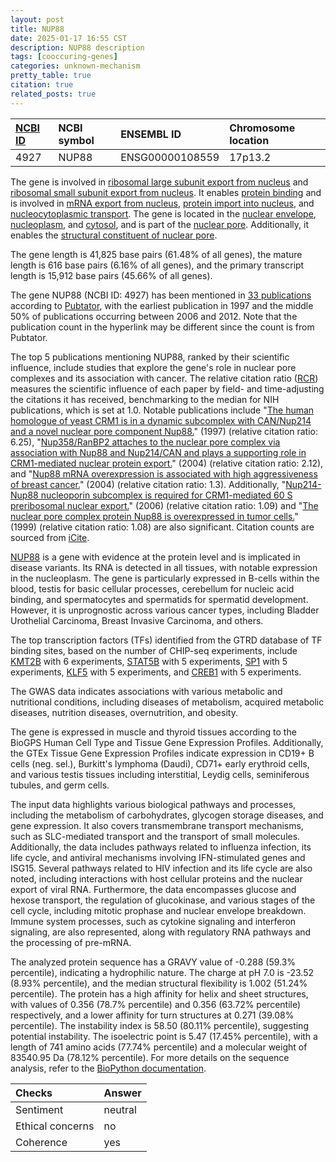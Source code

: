 ```yaml
---
layout: post
title: NUP88
date: 2025-01-17 16:55 CST
description: NUP88 description
tags: [cooccuring-genes]
categories: unknown-mechanism
pretty_table: true
citation: true
related_posts: true
---
```




| [NCBI ID](https://www.ncbi.nlm.nih.gov/gene/4927) | NCBI symbol | ENSEMBL ID | Chromosome location |
| :-------- | :------- | :-------- | :------- |
| 4927  | NUP88 | ENSG00000108559 | 17p13.2 |



The gene is involved in [ribosomal large subunit export from nucleus](https://amigo.geneontology.org/amigo/term/GO:0000055) and [ribosomal small subunit export from nucleus](https://amigo.geneontology.org/amigo/term/GO:0000056). It enables [protein binding](https://amigo.geneontology.org/amigo/term/GO:0005515) and is involved in [mRNA export from nucleus](https://amigo.geneontology.org/amigo/term/GO:0006406), [protein import into nucleus](https://amigo.geneontology.org/amigo/term/GO:0006606), and [nucleocytoplasmic transport](https://amigo.geneontology.org/amigo/term/GO:0006913). The gene is located in the [nuclear envelope](https://amigo.geneontology.org/amigo/term/GO:0005635), [nucleoplasm](https://amigo.geneontology.org/amigo/term/GO:0005654), and [cytosol](https://amigo.geneontology.org/amigo/term/GO:0005829), and is part of the [nuclear pore](https://amigo.geneontology.org/amigo/term/GO:0005643). Additionally, it enables the [structural constituent of nuclear pore](https://amigo.geneontology.org/amigo/term/GO:0017056).


The gene length is 41,825 base pairs (61.48% of all genes), the mature length is 616 base pairs (6.16% of all genes), and the primary transcript length is 15,912 base pairs (45.66% of all genes).


The gene NUP88 (NCBI ID: 4927) has been mentioned in [33 publications](https://pubmed.ncbi.nlm.nih.gov/?term=%22NUP88%22) according to [Pubtator](https://academic.oup.com/nar/article/47/W1/W587/5494727), with the earliest publication in 1997 and the middle 50% of publications occurring between 2006 and 2012. Note that the publication count in the hyperlink may be different since the count is from Pubtator.


The top 5 publications mentioning NUP88, ranked by their scientific influence, include studies that explore the gene's role in nuclear pore complexes and its association with cancer. The relative citation ratio ([RCR](https://journals.plos.org/plosbiology/article?id=10.1371/journal.pbio.1002541)) measures the scientific influence of each paper by field- and time-adjusting the citations it has received, benchmarking to the median for NIH publications, which is set at 1.0. Notable publications include "[The human homologue of yeast CRM1 is in a dynamic subcomplex with CAN/Nup214 and a novel nuclear pore component Nup88.](https://pubmed.ncbi.nlm.nih.gov/9049309)" (1997) (relative citation ratio: 6.25), "[Nup358/RanBP2 attaches to the nuclear pore complex via association with Nup88 and Nup214/CAN and plays a supporting role in CRM1-mediated nuclear protein export.](https://pubmed.ncbi.nlm.nih.gov/14993277)" (2004) (relative citation ratio: 2.12), and "[Nup88 mRNA overexpression is associated with high aggressiveness of breast cancer.](https://pubmed.ncbi.nlm.nih.gov/14999780)" (2004) (relative citation ratio: 1.3). Additionally, "[Nup214-Nup88 nucleoporin subcomplex is required for CRM1-mediated 60 S preribosomal nuclear export.](https://pubmed.ncbi.nlm.nih.gov/16675447)" (2006) (relative citation ratio: 1.09) and "[The nuclear pore complex protein Nup88 is overexpressed in tumor cells.](https://pubmed.ncbi.nlm.nih.gov/10554006)" (1999) (relative citation ratio: 1.08) are also significant. Citation counts are sourced from [iCite](https://icite.od.nih.gov).


[NUP88](https://www.proteinatlas.org/ENSG00000108559-NUP88) is a gene with evidence at the protein level and is implicated in disease variants. Its RNA is detected in all tissues, with notable expression in the nucleoplasm. The gene is particularly expressed in B-cells within the blood, testis for basic cellular processes, cerebellum for nucleic acid binding, and spermatocytes and spermatids for spermatid development. However, it is unprognostic across various cancer types, including Bladder Urothelial Carcinoma, Breast Invasive Carcinoma, and others.


The top transcription factors (TFs) identified from the GTRD database of TF binding sites, based on the number of CHIP-seq experiments, include [KMT2B](https://www.ncbi.nlm.nih.gov/gene/9757) with 6 experiments, [STAT5B](https://www.ncbi.nlm.nih.gov/gene/6777) with 5 experiments, [SP1](https://www.ncbi.nlm.nih.gov/gene/6667) with 5 experiments, [KLF5](https://www.ncbi.nlm.nih.gov/gene/688) with 5 experiments, and [CREB1](https://www.ncbi.nlm.nih.gov/gene/1385) with 5 experiments.



The GWAS data indicates associations with various metabolic and nutritional conditions, including diseases of metabolism, acquired metabolic diseases, nutrition diseases, overnutrition, and obesity.



The gene is expressed in muscle and thyroid tissues according to the BioGPS Human Cell Type and Tissue Gene Expression Profiles. Additionally, the GTEx Tissue Gene Expression Profiles indicate expression in CD19+ B cells (neg. sel.), Burkitt's lymphoma (Daudi), CD71+ early erythroid cells, and various testis tissues including interstitial, Leydig cells, seminiferous tubules, and germ cells.


The input data highlights various biological pathways and processes, including the metabolism of carbohydrates, glycogen storage diseases, and gene expression. It also covers transmembrane transport mechanisms, such as SLC-mediated transport and the transport of small molecules. Additionally, the data includes pathways related to influenza infection, its life cycle, and antiviral mechanisms involving IFN-stimulated genes and ISG15. Several pathways related to HIV infection and its life cycle are also noted, including interactions with host cellular proteins and the nuclear export of viral RNA. Furthermore, the data encompasses glucose and hexose transport, the regulation of glucokinase, and various stages of the cell cycle, including mitotic prophase and nuclear envelope breakdown. Immune system processes, such as cytokine signaling and interferon signaling, are also represented, along with regulatory RNA pathways and the processing of pre-mRNA.



The analyzed protein sequence has a GRAVY value of -0.288 (59.3% percentile), indicating a hydrophilic nature. The charge at pH 7.0 is -23.52 (8.93% percentile), and the median structural flexibility is 1.002 (51.24% percentile). The protein has a high affinity for helix and sheet structures, with values of 0.356 (78.7% percentile) and 0.356 (63.72% percentile) respectively, and a lower affinity for turn structures at 0.271 (39.08% percentile). The instability index is 58.50 (80.11% percentile), suggesting potential instability. The isoelectric point is 5.47 (17.45% percentile), with a length of 741 amino acids (77.74% percentile) and a molecular weight of 83540.95 Da (78.12% percentile). For more details on the sequence analysis, refer to the [BioPython documentation](https://biopython.org/docs/1.75/api/Bio.SeqUtils.ProtParam.html).





| Checks    | Answer |
| :-------- | :------- |
| Sentiment  | neutral   |
| Ethical concerns | no     |
| Coherence    | yes    |